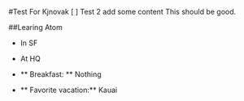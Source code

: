 #Test For Kjnovak
[ ] Test 2
add some content
This should be good.

##Learing Atom
* In SF
* At HQ

* ** Breakfast: ** Nothing
* ** Favorite vacation:** Kauai 
